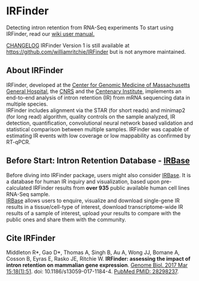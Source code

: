 
# IRFinder
Detecting intron retention from RNA-Seq experiments
To start using IRFinder, read our [wiki user manual.](https://github.com/RitchieLabIGH/IRFinder/wiki)

[CHANGELOG](https://github.com/RitchieLabIGH/IRFinder/CHANGELOG.md)
IRFinder Version 1 is still available at https://github.com/williamritchie/IRFinder but is not anymore maintained.
## About IRFinder

IRFinder, developed at the [Center for Genomic Medicine of Massachusetts General Hospital](https://cgm.massgeneral.org/), the [CNRS](http://www.cnrs.com) and the [Centenary Institute](https://www.centenary.org.au), implements an end-to-end analysis of intron retention (IR) from mRNA sequencing data in multiple species.    
IRFinder includes alignment via the STAR (for short reads) and minimap2 (for long read) algorithm, quality controls on the sample analyzed, IR detection, quantification, convolutional neural network based validation and statistical comparison between multiple samples. 
IRFinder was capable of estimating IR events with low coverage or low mappability as confirmed by RT-qPCR.


    
## Before Start: Intron Retention Database - [IRBase](http://irbase.igh.cnrs.fr/)
Before diving into IRFinder package, users might also consider [IRBase](http://irbase.igh.cnrs.fr/). It is a database for human IR inquiry and visualization, based upon pre-calculated IRFinder results from **over 935** public available human cell lines RNA-Seq sample.     
[IRBase](http://irbase.igh.cnrs.fr/) allows users to enquire, visualize and download single-gene IR results in a tissue/cell-type of interest, download transcriptome-wide IR results of a sample of interest, upload your results to compare with the public ones and share them with the community.

        
## Cite IRFinder    
Middleton R*, Gao D*, Thomas A, Singh B, Au A, Wong JJ, Bomane A, Cosson B, Eyras E, Rasko JE, Ritchie W. **IRFinder: assessing the impact of intron retention on mammalian gene expression**. [Genome Biol. 2017 Mar 15;18(1):51](https://genomebiology.biomedcentral.com/articles/10.1186/s13059-017-1184-4). doi: 10.1186/s13059-017-1184-4. [PubMed PMID: 28298237](https://www-ncbi-nlm-nih-gov.ezp-prod1.hul.harvard.edu/pubmed/28298237).


